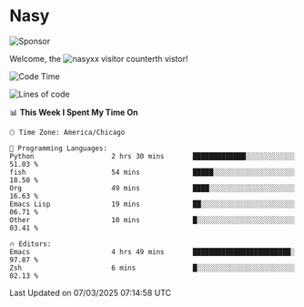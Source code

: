 # Nasy

<!--
<p align="center">
<img height="200" src="https://github-readme-stats.vercel.app/api?username=nasyxx&count_private=true&show_icons=true&theme=dracula&include_all_commits=true"/>
<img height="200" src="https://github-readme-stats.vercel.app/api/top-langs/?username=nasyxx&theme=dracula&hide=html,jupyter+notebook&count_private=true&show_icons=true"/>
</p>

  
----------------
-->

![Sponsor](https://img.shields.io/static/v1.svg?label=Sponsor&message=%E2%9D%A4&logo=GitHub&style=flat&color=pink)
 
Welcome, the ![nasyxx visitor counter](https://count.getloli.com/get/@nasyxx?theme=rule34)th vistor!
 
<!--START_SECTION:waka-->
![Code Time](http://img.shields.io/badge/Code%20Time-4%2C739%20hrs%209%20mins-blue)

![Lines of code](https://img.shields.io/badge/From%20Hello%20World%20I%27ve%20Written-6.3%20million%20lines%20of%20code-blue)

📊 **This Week I Spent My Time On** 

```text
🕑︎ Time Zone: America/Chicago

💬 Programming Languages: 
Python                   2 hrs 30 mins       █████████████░░░░░░░░░░░░   51.03 % 
fish                     54 mins             █████░░░░░░░░░░░░░░░░░░░░   18.50 % 
Org                      49 mins             ████░░░░░░░░░░░░░░░░░░░░░   16.63 % 
Emacs Lisp               19 mins             ██░░░░░░░░░░░░░░░░░░░░░░░   06.71 % 
Other                    10 mins             █░░░░░░░░░░░░░░░░░░░░░░░░   03.41 % 

🔥 Editors: 
Emacs                    4 hrs 49 mins       ████████████████████████░   97.87 % 
Zsh                      6 mins              █░░░░░░░░░░░░░░░░░░░░░░░░   02.13 % 
```


 Last Updated on 07/03/2025 07:14:58 UTC
<!--END_SECTION:waka-->

<!-- ![visitors](https://visitor-badge.laobi.icu/badge?page_id=nasyxx.nasyxx) -->
